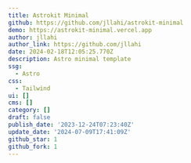 ```yaml
---
title: Astrokit Minimal
github: https://github.com/jllahi/astrokit-minimal
demo: https://astrokit-minimal.vercel.app
author: jllahi
author_link: https://github.com/jllahi
date: 2024-02-18T12:05:25.770Z
description: Astro minimal template
ssg:
  - Astro
css:
  - Tailwind
ui: []
cms: []
category: []
draft: false
publish_date: '2023-12-24T07:23:40Z'
update_date: '2024-07-09T17:41:09Z'
github_star: 1
github_fork: 1
---
```

